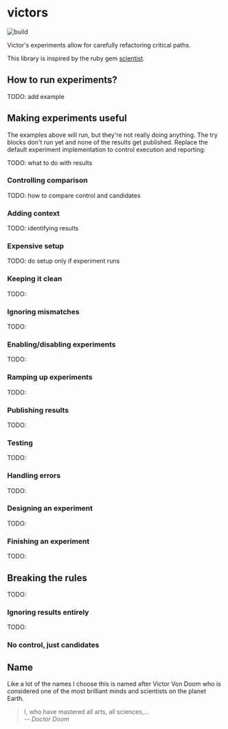 # victors

![build](https://github.com/seancarroll/victors/actions/workflows/CI.yml/badge.svg)


Victor's experiments allow for carefully refactoring critical paths.

This library is inspired by the ruby gem [scientist](https://github.com/github/scientist).

## How to run experiments?

TODO: add example

## Making experiments useful

The examples above will run, but they're not really doing anything. The try blocks don't run yet and none of the results get published. Replace the default experiment implementation to control execution and reporting:

TODO: what to do with results

### Controlling comparison

TODO: how to compare control and candidates

### Adding context

TODO: identifying results

### Expensive setup

TODO: do setup only if experiment runs

### Keeping it clean

TODO:

### Ignoring mismatches

TODO:

### Enabling/disabling experiments

TODO:

### Ramping up experiments

TODO:

### Publishing results

TODO: 

### Testing

TODO:

### Handling errors

TODO: 

### Designing an experiment

TODO:

### Finishing an experiment

TODO: 

## Breaking the rules

TODO: 

### Ignoring results entirely

TODO:

### No control, just candidates



## Name

Like a lot of the names I choose this is named after Victor Von Doom who is considered one of the most brilliant minds and scientists on the planet Earth.

> I, who have mastered all arts, all sciences,...  
> -- <cite>Doctor Doom</cite>
